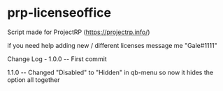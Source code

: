 # prp-licenseoffice

Script made for ProjectRP (https://projectrp.info/)

if you need help adding new / different licenses message me "Gale#1111"

Change Log - 
1.0.0
-- First commit

1.1.0
-- Changed "Disabled" to "Hidden" in qb-menu so now it hides the option all together